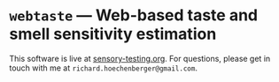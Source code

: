 # `webtaste` — Web-based taste and smell sensitivity estimation

This software is live at [sensory-testing.org](https://sensory-testing.org).
For questions, please get in touch with me at `richard.hoechenberger@gmail.com`.

